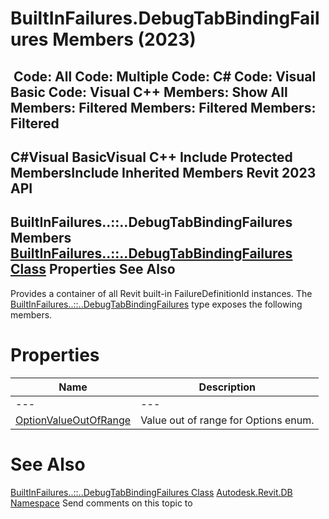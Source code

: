 # BuiltInFailures.DebugTabBindingFailures Members (2023)

﻿
 Code: All Code: Multiple Code: C# Code: Visual Basic Code: Visual C++  Members: Show All Members: Filtered Members: Filtered Members: Filtered   
---  
C#Visual BasicVisual C++
Include Protected MembersInclude Inherited Members
Revit 2023 API  
---  
BuiltInFailures..::..DebugTabBindingFailures Members  
[BuiltInFailures..::..DebugTabBindingFailures Class](1dcfa779-46e3-130d-6ce8-fce704d28b30.md "BuiltInFailures.DebugTabBindingFailures Class") Properties See Also  
---  
Provides a container of all Revit built-in FailureDefinitionId instances.
The [BuiltInFailures..::..DebugTabBindingFailures](1dcfa779-46e3-130d-6ce8-fce704d28b30.md "BuiltInFailures.DebugTabBindingFailures Class") type exposes the following members.
# Properties
| Name | Description |
| --- | --- |
| --- | --- | --- |
| [OptionValueOutOfRange](29e4cc00-1eec-1e8d-733c-93ba1b852df4.md "OptionValueOutOfRange Property") | Value out of range for Options enum. |

# See Also
[BuiltInFailures..::..DebugTabBindingFailures Class](1dcfa779-46e3-130d-6ce8-fce704d28b30.md "BuiltInFailures.DebugTabBindingFailures Class")
[Autodesk.Revit.DB Namespace](87546ba7-461b-c646-cbb1-2cb8f5bff8b2.md "Autodesk.Revit.DB Namespace")
Send comments on this topic to 